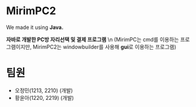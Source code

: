 # MirimPC2
We made it using **Java.**

**자바로 개발한 PC방 자리선택 및 결제 프로그램** \n
(MirimPC는 cmd를 이용하는 프로그램이지만, MirimPC2는 windowbuilder를 사용해 **gui**로 이용하는 프로그램)

# 팀원
- 오정민(1213, 2210) (개발)
- 황윤아(1220, 2219) (개발)
